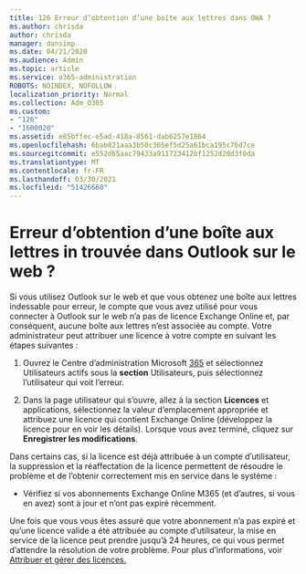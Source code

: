 ```yaml
---
title: 126 Erreur d’obtention d’une boîte aux lettres dans OWA ?
ms.author: chrisda
author: chrisda
manager: dansimp
ms.date: 04/21/2020
ms.audience: Admin
ms.topic: article
ms.service: o365-administration
ROBOTS: NOINDEX, NOFOLLOW
localization_priority: Normal
ms.collection: Adm_O365
ms.custom:
- "126"
- "1600020"
ms.assetid: e85bffec-e5ad-418a-8561-dab6257e1864
ms.openlocfilehash: 6bab821aaa3b50c365ef5d25a61bca195c76d7ce
ms.sourcegitcommit: e552d65aac79433a911723412bf1252d20d3f0da
ms.translationtype: MT
ms.contentlocale: fr-FR
ms.lasthandoff: 03/30/2021
ms.locfileid: "51426660"
---
```

# <a name="getting-a-mailbox-not-found-error-in-outlook-on-the-web"></a>Erreur d’obtention d’une boîte aux lettres in trouvée dans Outlook sur le web ?

Si vous utilisez Outlook sur le web  et que vous obtenez une boîte aux lettres indessable pour erreur, le compte que vous avez utilisé pour vous connecter à Outlook sur le web n’a pas de licence Exchange Online et, par conséquent, aucune boîte aux lettres n’est associée au compte. Votre administrateur peut attribuer une licence à votre compte en suivant les étapes suivantes :

1. Ouvrez le Centre d’administration Microsoft  [365](https://portal.office.com/adminportal/home#/homepage) et sélectionnez Utilisateurs actifs sous la **section** Utilisateurs, puis sélectionnez l’utilisateur qui voit l’erreur.

2. Dans la page utilisateur qui s’ouvre, allez à la  section **Licences** et applications, sélectionnez la valeur d’emplacement appropriée et attribuez une licence qui contient Exchange Online (développez la licence pour en voir les détails). Lorsque vous avez terminé, cliquez sur **Enregistrer les modifications**.

Dans certains cas, si la licence est déjà attribuée à un compte d’utilisateur, la suppression et la réaffectation de la licence permettent de résoudre le problème et de l’obtenir correctement mis en service dans le système : 

- Vérifiez si vos abonnements Exchange Online M365 (et d’autres, si vous en avez) sont à jour et n’ont pas expiré récemment.

Une fois que vous vous êtes assuré que votre abonnement n’a pas expiré et qu’une licence valide a été attribuée au compte d’utilisateur, la mise en service de la licence peut prendre jusqu’à 24 heures, ce qui vous permet d’attendre la résolution de votre problème. Pour plus d’informations, voir [Attribuer et gérer des licences.](https://docs.microsoft.com/deployoffice/overview-licensing-activation-microsoft-365-apps#assign-and-manage-licenses)